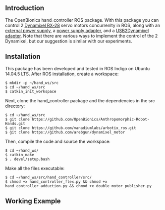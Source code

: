 ## Introduction

The OpenBionics hand_controller ROS package. With this package you can control 2 [Dynamixel RX-28](http://support.robotis.com/en/product/actuator/dynamixel/rx_series/rx-28.htm) servo motors concurrenlty in ROS, along with an [external power supply](http://www.trossenrobotics.com/p/power-supply-12vdc-5a.aspx), a [power supply adapter](http://www.robotis.us/smps2dynamixel/), and a [USB2Dynamixel adapter](http://support.robotis.com/en/product/auxdevice/interface/usb2dxl_manual.htm). Note that there are various ways to implement the control of the 2 Dynamixel, but our suggestion is similar with our experiments.

## Installation
This package has been developed and tested in ROS Indigo on Ubuntu 14.04.5 LTS. After ROS installation, create a workspace:

```
$ mkdir -p ~/hand_ws/src
$ cd ~/hand_ws/src
$ catkin_init_workspace
```

Next, clone the hand_controller package and the dependencies in the src directory:
```
$ cd ~/hand_ws/src 
$ git clone https://github.com/OpenBionics/Anthropomorphic-Robot-Hands.git
$ git clone https://github.com/vanadiumlabs/arbotix_ros.git
$ git clone https://github.com/arebgun/dynamixel_motor
```

Then, compile the code and source the workspace:
```
$ cd ~/hand_ws/ 
$ catkin_make
$ . devel/setup.bash
```

Make all the files executable:
```
$ cd ~/hand_ws/src/hand_controller/src/ 
$ chmod +x hand_controller_flex.py && chmod +x hand_controller_adduction.py && chmod +x double_motor_publisher.py
```

## Working Example


